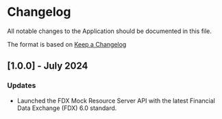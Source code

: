 # Changelog
All notable changes to the Application should be documented in this file.

The format is based on [Keep a Changelog](https://keepachangelog.com/en/1.0.0/)	

## [1.0.0] - July 2024
### Updates
- Launched the FDX Mock Resource Server API with the latest Financial Data Exchange (FDX) 6.0 standard.
